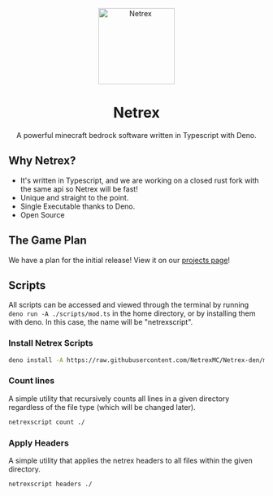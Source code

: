 <div align="center">
     <p>
          <img width="150" alt="Netrex" src="https://i.imgur.com/I1unWMx.png">
     </p>
     <p>
          <h1> Netrex </h1>
          <p>A powerful minecraft bedrock software written in Typescript with Deno.</p>
     </p>
</div>

## Why Netrex?
 - It's written in Typescript, and we are working on a closed rust fork with the same api so Netrex will be fast!
 - Unique and straight to the point.
 - Single Executable thanks to Deno.
 - Open Source

## The Game Plan

We have a plan for the initial release! View it on our [projects page](https://github.com/NetrexMC/Netrex-den/projects/1)!

## Scripts
All scripts can be accessed and viewed through the terminal by running `deno run -A ./scripts/mod.ts` in the home directory, or by installing them with deno. In this case, the name will be "netrexscript".

### Install Netrex Scripts

```bash
deno install -A https://raw.githubusercontent.com/NetrexMC/Netrex-den/master/scripts/mod.ts -n "netrexscript" -f
```

### Count lines

A simple utility that recursively counts all lines in a given directory regardless of the file type (which will be changed later).

```bash
netrexscript count ./
```

### Apply Headers

A simple utility that applies the netrex headers to all files within the given directory.

```bash
netrexscript headers ./
```

